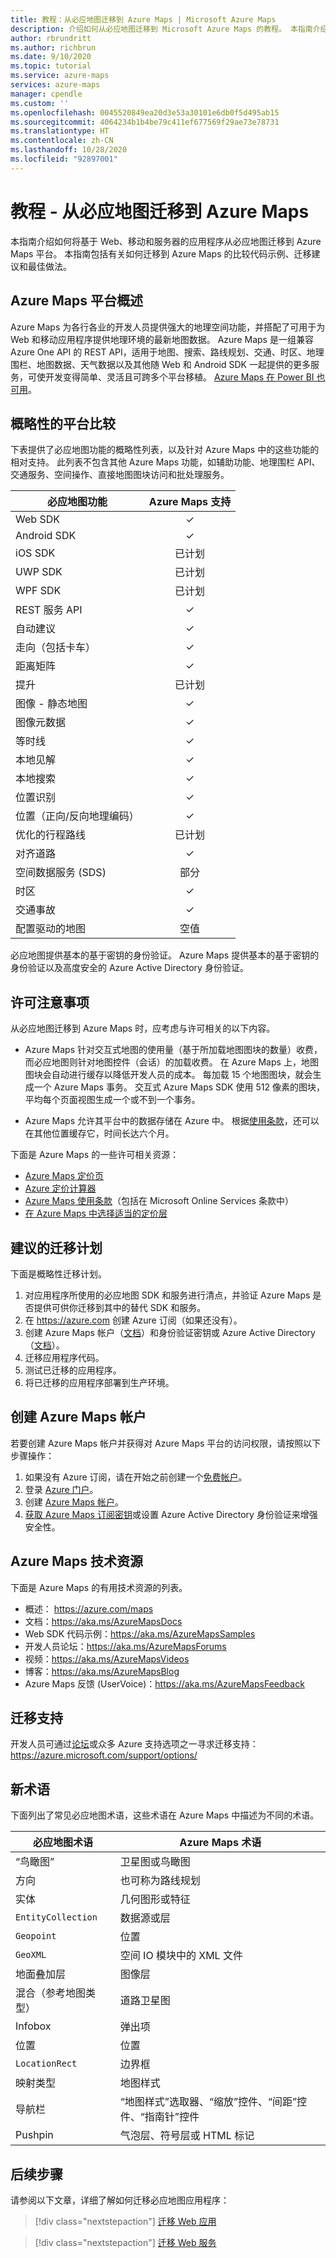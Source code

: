 ```yaml
---
title: 教程：从必应地图迁移到 Azure Maps | Microsoft Azure Maps
description: 介绍如何从必应地图迁移到 Microsoft Azure Maps 的教程。 本指南介绍如何切换到 Azure Maps API 和 SDK。
author: rbrundritt
ms.author: richbrun
ms.date: 9/10/2020
ms.topic: tutorial
ms.service: azure-maps
services: azure-maps
manager: cpendle
ms.custom: ''
ms.openlocfilehash: 0045520849ea20d3e53a30101e6db0f5d495ab15
ms.sourcegitcommit: 4064234b1b4be79c411ef677569f29ae73e78731
ms.translationtype: HT
ms.contentlocale: zh-CN
ms.lasthandoff: 10/28/2020
ms.locfileid: "92897001"
---
```

# <a name="tutorial---migrate-from-bing-maps-to-azure-maps"></a>教程 - 从必应地图迁移到 Azure Maps

本指南介绍如何将基于 Web、移动和服务器的应用程序从必应地图迁移到 Azure Maps 平台。 本指南包括有关如何迁移到 Azure Maps 的比较代码示例、迁移建议和最佳做法。

## <a name="azure-maps-platform-overview"></a>Azure Maps 平台概述

Azure Maps 为各行各业的开发人员提供强大的地理空间功能，并搭配了可用于为 Web 和移动应用程序提供地理环境的最新地图数据。 Azure Maps 是一组兼容 Azure One API 的 REST API，适用于地图、搜索、路线规划、交通、时区、地理围栏、地图数据、天气数据以及其他随 Web 和 Android SDK 一起提供的更多服务，可使开发变得简单、灵活且可跨多个平台移植。 [Azure Maps 在 Power BI 也可用](power-bi-visual-getting-started.md)。

## <a name="high-level-platform-comparison"></a>概略性的平台比较

下表提供了必应地图功能的概略性列表，以及针对 Azure Maps 中的这些功能的相对支持。 此列表不包含其他 Azure Maps 功能，如辅助功能、地理围栏 API、交通服务、空间操作、直接地图图块访问和批处理服务。

| 必应地图功能                     | Azure Maps 支持 |
|---------------------------------------|:------------------:|
| Web SDK                               | ✓                  |
| Android SDK                           | ✓                  |
| iOS SDK                               | 已计划            |
| UWP SDK                               | 已计划            |
| WPF SDK                               | 已计划            |
| REST 服务 API                     | ✓                  |
| 自动建议                           | ✓                  |
| 走向（包括卡车）          | ✓                  |
| 距离矩阵                       | ✓                  |
| 提升                            | 已计划            |
| 图像 - 静态地图                  | ✓                  |
| 图像元数据                      | ✓                  |
| 等时线                            | ✓                  |
| 本地见解                        | ✓                  |
| 本地搜索                          | ✓                  |
| 位置识别                  | ✓                  |
| 位置（正向/反向地理编码） | ✓                  |
| 优化的行程路线            | 已计划            |
| 对齐道路                         | ✓                  |
| 空间数据服务 (SDS)           | 部分            |
| 时区                             | ✓                  |
| 交通事故                     | ✓                  |
| 配置驱动的地图             | 空值                |

必应地图提供基本的基于密钥的身份验证。 Azure Maps 提供基本的基于密钥的身份验证以及高度安全的 Azure Active Directory 身份验证。

## <a name="licensing-considerations"></a>许可注意事项

从必应地图迁移到 Azure Maps 时，应考虑与许可相关的以下内容。

-   Azure Maps 针对交互式地图的使用量（基于所加载地图图块的数量）收费，而必应地图则针对地图控件（会话）的加载收费。 在 Azure Maps 上，地图图块会自动进行缓存以降低开发人员的成本。 每加载 15 个地图图块，就会生成一个 Azure Maps 事务。 交互式 Azure Maps SDK 使用 512 像素的图块，平均每个页面视图生成一个或不到一个事务。

-   Azure Maps 允许其平台中的数据存储在 Azure 中。 根据[使用条款](https://www.microsoftvolumelicensing.com/DocumentSearch.aspx?Mode=3&DocumentTypeId=31)，还可以在其他位置缓存它，时间长达六个月。

下面是 Azure Maps 的一些许可相关资源：

-   [Azure Maps 定价页](https://azure.microsoft.com/pricing/details/azure-maps/)
-   [Azure 定价计算器](https://azure.microsoft.com/pricing/calculator/?service=azure-maps)
-   [Azure Maps 使用条款](https://www.microsoftvolumelicensing.com/DocumentSearch.aspx?Mode=3&DocumentTypeId=31)（包括在 Microsoft Online Services 条款中）
-   [在 Azure Maps 中选择适当的定价层](./choose-pricing-tier.md)

## <a name="suggested-migration-plan"></a>建议的迁移计划

下面是概略性迁移计划。

1.  对应用程序所使用的必应地图 SDK 和服务进行清点，并验证 Azure Maps 是否提供可供你迁移到其中的替代 SDK 和服务。
2.  在 <https://azure.com> 创建 Azure 订阅（如果还没有）。
3.  创建 Azure Maps 帐户（[文档](./how-to-manage-account-keys.md)）和身份验证密钥或 Azure Active Directory（[文档](./how-to-manage-authentication.md)）。
4.  迁移应用程序代码。
5.  测试已迁移的应用程序。
6.  将已迁移的应用程序部署到生产环境。

## <a name="create-an-azure-maps-account"></a>创建 Azure Maps 帐户

若要创建 Azure Maps 帐户并获得对 Azure Maps 平台的访问权限，请按照以下步骤操作：

1. 如果没有 Azure 订阅，请在开始之前创建一个[免费帐户](https://azure.microsoft.com/free/)。
2. 登录 [Azure 门户](https://portal.azure.com/)。
3. 创建 [Azure Maps 帐户](./how-to-manage-account-keys.md)。 
4. [获取 Azure Maps 订阅密钥](./how-to-manage-authentication.md#view-authentication-details)或设置 Azure Active Directory 身份验证来增强安全性。

## <a name="azure-maps-technical-resources"></a>Azure Maps 技术资源

下面是 Azure Maps 的有用技术资源的列表。

-   概述： https://azure.com/maps
-   文档：<https://aka.ms/AzureMapsDocs>
-   Web SDK 代码示例：<https://aka.ms/AzureMapsSamples>
-   开发人员论坛：<https://aka.ms/AzureMapsForums>
-   视频：<https://aka.ms/AzureMapsVideos>
-   博客：<https://aka.ms/AzureMapsBlog>
-   Azure Maps 反馈 (UserVoice)：<https://aka.ms/AzureMapsFeedback>

## <a name="migration-support"></a>迁移支持

开发人员可通过[论坛](/answers/topics/azure-maps.html)或众多 Azure 支持选项之一寻求迁移支持：<https://azure.microsoft.com/support/options/>

## <a name="new-terminology"></a>新术语 

下面列出了常见必应地图术语，这些术语在 Azure Maps 中描述为不同的术语。

| 必应地图术语                    | Azure Maps 术语                                                |
|-----------------------------------|----------------------------------------------------------------|
| “鸟瞰图”                            | 卫星图或鸟瞰图                                            |
| 方向                        | 也可称为路线规划                             |
| 实体                          | 几何图形或特征                                         |
| `EntityCollection`                | 数据源或层                                           |
| `Geopoint`                        | 位置                                                       |
| `GeoXML`                          | 空间 IO 模块中的 XML 文件                             |
| 地面叠加层                    | 图像层                                                    |
| 混合（参考地图类型） | 道路卫星图                                           |
| Infobox                           | 弹出项                                                          |
| 位置                          | 位置                                                       |
| `LocationRect`                    | 边界框                                                   |
| 映射类型                          | 地图样式                                                      |
| 导航栏                    | “地图样式”选取器、“缩放”控件、“间距”控件、“指南针”控件 |
| Pushpin                           | 气泡层、符号层或 HTML 标记                      |

## <a name="next-steps"></a>后续步骤

请参阅以下文章，详细了解如何迁移必应地图应用程序：

> [!div class="nextstepaction"]
> [迁移 Web 应用](migrate-from-bing-maps-web-app.md)

> [!div class="nextstepaction"]
> [迁移 Web 服务](migrate-from-bing-maps-web-services.md)